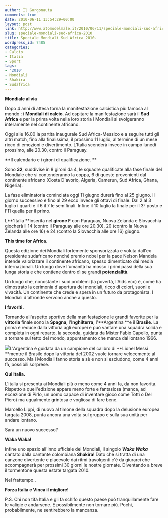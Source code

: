 ```yaml
---
author: Il Gorgonauta
comments: true
date: 2010-06-11 13:54:29+00:00
layout: post
link: http://www.atomodelmale.it/2010/06/11/speciale-mondiali-sud-africa-2010/
slug: speciale-mondiali-sud-africa-2010
title: Speciale Mondiali Sud Africa 2010.
wordpress_id: 7485
categories:
- Calcio
- Italia
- Sport
tags:
- '2010'
- Mondiali
- Shakira
- Sudafrica
---
```


**Mondiale al via![![](http://www.atomodelmale.it/wp-content/uploads/2010/06/mondiali-2010-263x300.png)](http://www.atomodelmale.it/wp-content/uploads/2010/06/mondiali-2010.png)**

Dopo 4 anni di attesa torna la manifestazione calcistica più famosa al mondo : i **Mondiali di calcio**. Ad ospitare la manifestazione sarà il **Sud Africa** e per la prima volta nella loro storia i Mondiali si svolgeranno interamente nel continente africano.

Oggi alle 16.00 la partita inaugurale Sud Africa-Messico e a seguire tutti gli altri match, fino alla finalissima, il prossimo 11 luglio, al termine di un mese ricco di emozioni e divertimento. L'Italia scenderà invece in campo lunedì prossimo, alle 20.30, contro il Paraguay.

**Il calendario e i gironi di qualificazione. **

Sono **32**, suddivise in 8 gironi da 4, le squadre qualificate alla fase finale del Mondiale che si contenderanno la coppa, 6 di queste provenienti dal continente africano (Costa D'avorio, Algeria, Camerun, Sud Africa, Ghana, Nigeria).

La fase eliminatoria cominciata oggi 11 giugno durerà fino al 25 giugno. Il giorno successivo e fino al 29 ecco invece gli ottavi di finale. Dal 2 al 3 luglio i quarti e il 6 il 7 le semifinali. Infine il 10 luglio la finale per il 3° posto e l'11 quella per il primo.

L**'Italia **inserita nel **girone F** con Paraguay, Nuova Zelanda e Slovacchia giocherà il 14 (contro il Paraguay alle ore 20.30), 20 (contro la Nuova Zelanda alle ore 16) e 24 (contro la Slovacchia alle ore 16) giugno.<!-- more -->



**This time for Africa.**

Questa edizione dei Mondiali fortemente sponsorizzata e voluta dall'ex presidente sudafricano nonché premio nobel per la pace Nelson Mandela intende valorizzare il continente africano, spesso dimenticato dai media internazionali. Un luogo dove l'umanità ha mosso i primi passi della sua lunga storia e che contiene dentro dì se grandi **potenzialità**.

Un luogo che, nonostante i suoi problemi (la povertà, l'Aids ecc) è, come ha dimostrato la cerimonia d'apertura dei mondiali, ricco di colori, suoni e vivacità. Un continente che crede e spera in un futuro da protagonista. I Mondiali d'altronde servono anche a questo.

**I favoriti.**

Tornando all'aspetto sportivo della manifestazione le grandi favorite per la **vittoria** finale sono la **Spagna**, l'**Inghilterra**, l'**Argentina **e il **Brasile**. La prima è reduce dalla vittoria agli europei e può vantare una squadra solida e completa in ogni reparto, la seconda, guidata da Mister Fabio Capello, punta a tornare sul tetto del mondo, appuntamento che manca dal lontano 1966.

[![](http://www.atomodelmale.it/wp-content/uploads/2010/06/Italia-Mondiale-300x237.jpg)](http://www.atomodelmale.it/wp-content/uploads/2010/06/Italia-Mondiale.jpg)L'Argentina è guidata da un campione del calibro di **Lionel Messi **mentre il Brasile dopo la vittoria del 2002 vuole tornare velocemente al successo. Ma i Mondiali fanno storia a sè e non si escludono, come 4 anni fà, possibili sorprese.

**Qui Italia.**

L'Italia si presenta ai Mondiali più o meno come 4 anni fa, da non favorita. Rispetto a quell'edizione appare meno forte e fantasiosa (manca, ad eccezione di Pirlo, un uomo capace di inventare gioco come Totti o Del Piero) ma ugualmente grintosa e vogliosa di fare bene.

Marcello Lippi, di nuovo al timone della squadra dopo la delusione europea targata 2008, punta ancora una volta sul gruppo e sulla sua unità per andare lontano.

Sarà un nuovo successo?

**Waka Waka!**

Infine uno spazio all'inno ufficiale dei Mondiali, il singolo **_Waka Waka_** cantato dalla cantante colombiana **Shakira**! Dato che si tratta di una canzone divertente e piacevole dai ritmi travolgenti c'è da giurarci che accompagnerà per prossimi 30 giorni le nostre giornate. Diventando a breve il tormentone questa estate targata 2010.

Nel frattempo..


**Forza Italia e Vinca il migliore!**




P.S. Chi non tifa Italia e gli fa schifo questo paese può tranquillamente fare le valigie e andarsene. E possibilmente non tornare più. Pochi, probabilmente, ne sentirebbero la mancanza.
